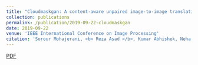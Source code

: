 ```yaml
---
title: "Cloudmaskgan: A content-aware unpaired image-to-image translation algorithm for remote sensing imagery"
collection: publications
permalink: /publication/2019-09-22-cloudmaskgan
date: 2019-09-22
venue: 'IEEE International Conference on Image Processing'
citation: 'Sorour Mohajerani, <b> Reza Asad </b>, Kumar Abhishek, Neha Sharma, Alysha van Duynhoven, Parvaneh Saeedi. <i>IEEE International Conference on Image Processing</i>. <b> ICIP 2019</b>.'
---
```

[PDF](https://www.researchgate.net/profile/Sorour_Mohajerani/publication/335539139_Cloudmaskgan_A_Content-Aware_Unpaired_Image-To-Image_Translation_Algorithm_for_Remote_Sensing_Imagery/links/5ea222fe458515ec3a02d98d/Cloudmaskgan-A-Content-Aware-Unpaired-Image-To-Image-Translation-Algorithm-for-Remote-Sensing-Imagery.pdf)

